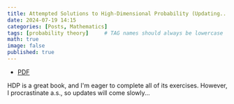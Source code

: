```yaml
---
title: Attempted Solutions to High-Dimensional Probability (Updating...)
date: 2024-07-19 14:15
categories: [Posts, Mathematics]
tags: [probability theory]     # TAG names should always be lowercase
math: true
image: false
published: true
---
```


- [PDF](/assets/img/2024-08-11-hdp-soln/hdp_ex.pdf) 

HDP is a great book, and I'm eager to complete all of its exercises. However, I procrastinate a.s., so updates will come slowly...